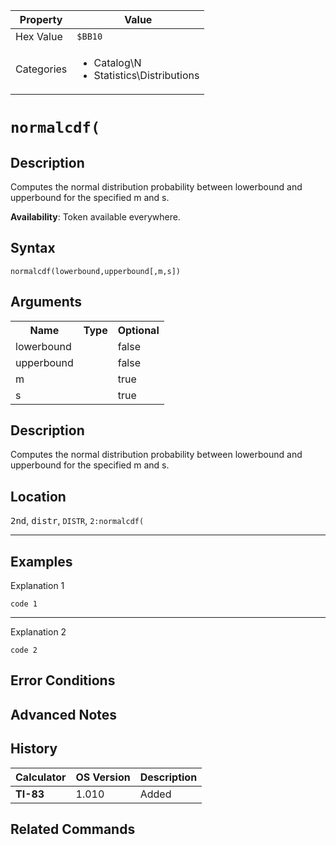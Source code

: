 | Property      | Value |
|---------------|-------|
| Hex Value     | `$BB10`|
| Categories    | <ul><li>Catalog\N</li><li>Statistics\Distributions</li></ul> |

# `normalcdf(`

## Description
Computes the normal distribution probability between lowerbound and upperbound for the specified m and s.


<b>Availability</b>: Token available everywhere.

## Syntax
`normalcdf(lowerbound,upperbound[,m,s])`

## Arguments
<table>
<tr><th>Name</th><th>Type</th><th>Optional</th></tr>

<tr><td>lowerbound</td><td></td><td>false</td></tr>

<tr><td>upperbound</td><td></td><td>false</td></tr>

<tr><td>m</td><td></td><td>true</td></tr>

<tr><td>s</td><td></td><td>true</td></tr>

</table>

## Description
Computes the normal distribution probability between lowerbound and upperbound for the specified m and s.

## Location
<kbd>2nd</kbd>, <kbd>distr</kbd>, `DISTR`, `2:normalcdf(`
<hr>

## Examples

Explanation 1
```ti-basic
code 1
```
---
Explanation 2
```ti-basic
code 2
```

## Error Conditions


## Advanced Notes


## History
| Calculator | OS Version | Description |
|------------|------------|-------------|
| <b>TI-83</b> | 1.010 | Added

## Related Commands

    
